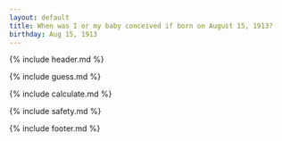 ```yaml
---
layout: default
title: When was I or my baby conceived if born on August 15, 1913?
birthday: Aug 15, 1913
---
```


{% include header.md %}

{% include guess.md %}

{% include calculate.md %}

{% include safety.md %}

{% include footer.md %}



